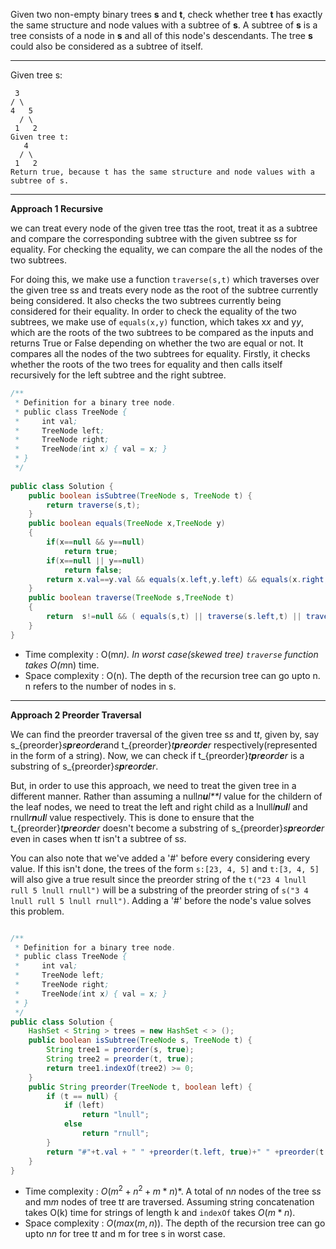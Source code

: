 Given two non-empty binary trees **s** and **t**, check whether tree **t** has exactly the same structure and node values with a subtree of **s**. A subtree of **s** is a tree consists of a node in **s** and all of this node's descendants. The tree **s** could also be considered as a subtree of itself.

---

Given tree s:

     3
    / \ 
    4   5
      / \
     1   2
    Given tree t:
       4 
      / \
     1   2
    Return true, because t has the same structure and node values with a subtree of s.
----

**Approach 1 Recursive**

we can treat every node of the given tree t*t*as the root, treat it as a subtree and compare the corresponding subtree with the given subtree s*s* for equality. For checking the equality, we can compare the all the nodes of the two subtrees.

For doing this, we make use a function `traverse(s,t)` which traverses over the given tree s*s* and treats every node as the root of the subtree currently being considered. It also checks the two subtrees currently being considered for their equality. In order to check the equality of the two subtrees, we make use of `equals(x,y)` function, which takes x*x* and y*y*, which are the roots of the two subtrees to be compared as the inputs and returns True or False depending on whether the two are equal or not. It compares all the nodes of the two subtrees for equality. Firstly, it checks whether the roots of the two trees for equality and then calls itself recursively for the left subtree and the right subtree.

```java
/**
 * Definition for a binary tree node.
 * public class TreeNode {
 *     int val;
 *     TreeNode left;
 *     TreeNode right;
 *     TreeNode(int x) { val = x; }
 * }
 */
 
public class Solution {
    public boolean isSubtree(TreeNode s, TreeNode t) {
        return traverse(s,t);
    }
    public boolean equals(TreeNode x,TreeNode y)
    {
        if(x==null && y==null)
            return true;
        if(x==null || y==null)
            return false;
        return x.val==y.val && equals(x.left,y.left) && equals(x.right,y.right);
    }
    public boolean traverse(TreeNode s,TreeNode t)
    {
        return  s!=null && ( equals(s,t) || traverse(s.left,t) || traverse(s.right,t));
    }
}

```

- Time complexity : O(m*n). In worst case(skewed tree) `traverse` function takes O(m*n) time.
- Space complexity : O(n). The depth of the recursion tree can go upto n. n refers to the number of nodes in s.

---

**Approach 2 Preorder Traversal**

We can find the preorder traversal of the given tree s*s* and t*t*, given by, say s_{preorder}*s**p**r**e**o**r**d**e**r*and t_{preorder}*t**p**r**e**o**r**d**e**r* respectively(represented in the form of a string). Now, we can check if t_{preorder}*t**p**r**e**o**r**d**e**r* is a substring of s_{preorder}*s**p**r**e**o**r**d**e**r*.

But, in order to use this approach, we need to treat the given tree in a different manner. Rather than assuming a null*n**u**l**l* value for the childern of the leaf nodes, we need to treat the left and right child as a lnull*l**n**u**l**l* and rnull*r**n**u**l**l* value respectively. This is done to ensure that the t_{preorder}*t**p**r**e**o**r**d**e**r* doesn't become a substring of s_{preorder}*s**p**r**e**o**r**d**e**r* even in cases when t*t* isn't a subtree of s*s*.

You can also note that we've added a '#' before every considering every value. If this isn't done, the trees of the form `s:[23, 4, 5]` and `t:[3, 4, 5]` will also give a true result since the preorder string of the `t("23 4 lnull rull 5 lnull rnull")` will be a substring of the preorder string of `s("3 4 lnull rull 5 lnull rnull")`. Adding a '#' before the node's value solves this problem.

```java

/**
 * Definition for a binary tree node.
 * public class TreeNode {
 *     int val;
 *     TreeNode left;
 *     TreeNode right;
 *     TreeNode(int x) { val = x; }
 * }
 */
public class Solution {
    HashSet < String > trees = new HashSet < > ();
    public boolean isSubtree(TreeNode s, TreeNode t) {
        String tree1 = preorder(s, true);
        String tree2 = preorder(t, true);
        return tree1.indexOf(tree2) >= 0;
    }
    public String preorder(TreeNode t, boolean left) {
        if (t == null) {
            if (left)
                return "lnull";
            else
                return "rnull";
        }
        return "#"+t.val + " " +preorder(t.left, true)+" " +preorder(t.right, false);
    }
}
```

- Time complexity : $O(m^2+n^2+m*n)*$. A total of n*n* nodes of the tree s*s* and m*m* nodes of tree t*t* are traversed. Assuming string concatenation takes O(k) time for strings of length k and `indexOf` takes $O(m*n)$.
- Space complexity : $O(max(m,n))$. The depth of the recursion tree can go upto n*n* for tree t*t* and m for tree s in worst case.